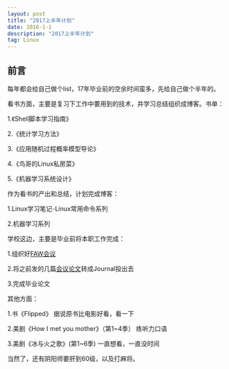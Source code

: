 ```yaml
---
layout: post
title: "2017上半年计划"
date: 2016-1-1 
description: "2017上半年计划"
tag: Linux 
---   
```


## 前言


每年都会给自己做个list，17年毕业前的空余时间蛮多，先给自己做个半年的。


看书方面，主要是复习下工作中要用到的技术，并学习总结组织成博客。书单：


1.《Shell脚本学习指南》

2.《统计学习方法》

3.《应用随机过程概率模型导论》

4.《鸟哥的Linux私房菜》

5.《机器学习系统设计》

作为看书的产出和总结，计划完成博客：

1.Linux学习笔记-Linux常用命令系列

2.机器学习系列

学校这边，主要是毕业前将本职工作完成：

1.组织好[FAW会议](http://faw2017.uestc.edu.cn)

2.将之前发的几篇[会议论文](http://dblp.uni-trier.de/pers/hd/k/Kou:Shaowei)转成Journal投出去

3.完成毕业论文

其他方面：

1.书《Flipped》 据说原书比电影好看，看一下

2.美剧《How I met you mother》（第1~4季） 练听力口语

3.美剧《冰与火之歌》(第1~6季) 一直想看，一直没时间

当然了，还有阴阳师要肝到60级，以及打麻将。





